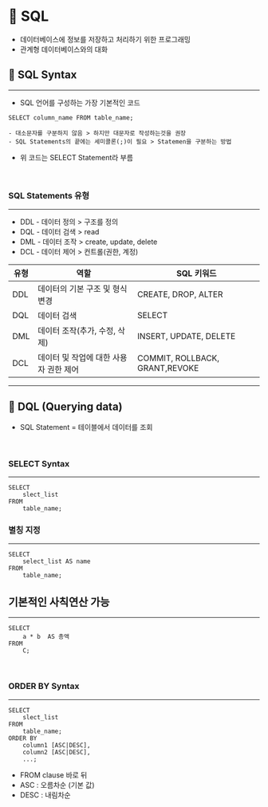 # 🫧 SQL

- 데이터베이스에 정보를 저장하고 처리하기 위한 프로그래밍
- 관계형 데이터베이스와의 대화

## 🫧 SQL Syntax

---

- SQL 언어를 구성하는 가장 기본적인 코드

```
SELECT column_name FROM table_name;

- 대소문자를 구분하지 않음 > 하지만 대문자로 작성하는것을 권장
- SQL Statements의 끝에는 세미콜론(;)이 필요 > Statemen을 구분하는 방법
```

- 위 코드는 SELECT Statement라 부름

</br>

### SQL Statements 유형

---

- DDL - 데이터 정의 > 구조를 정의
- DQL - 데이터 검색 > read
- DML - 데이터 조작 > create, update, delete
- DCL - 데이터 제어 > 컨트롤(권한, 계정)

| 유형 | 역할                                   | SQL 키워드                     |
| ---- | -------------------------------------- | ------------------------------ |
| DDL  | 데이터의 기본 구조 및 형식 변경        | CREATE, DROP, ALTER            |
| DQL  | 데이터 검색                            | SELECT                         |
| DML  | 데이터 조작(추가, 수정, 삭제)          | INSERT, UPDATE, DELETE         |
| DCL  | 데이터 및 작업에 대한 사용자 권한 제어 | COMMIT, ROLLBACK, GRANT,REVOKE |

---

## 🫧 DQL (Querying data)

- SQL Statement = 테이블에서 데이터를 조회

</br>

### SELECT Syntax

---

```
SELECT
    slect_list
FROM
    table_name;
```

### 별칭 지정

---

```
SELECT
    select_list AS name
FROM
    table_name;
```

## 기본적인 사칙연산 가능

---

```
SELECT
    a * b  AS 총액
FROM
    C;
```

</br>

### ORDER BY Syntax

---

```
SELECT
    slect_list
FROM
    table_name;
ORDER BY
    column1 [ASC|DESC],
    column2 [ASC|DESC],
    ...;

```

- FROM clause 바로 뒤
- ASC : 오름차순 (기본 값)
- DESC : 내림차순
